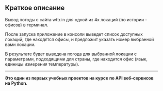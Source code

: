 ## Краткое описание

Вывод погоды с сайта wttr.in для одной из 4х локаций (по истории - офисов) в терминал.

После запуска приложение в консоли выведет список доступных локаций, где находятся офисы, и предложит указать номер выбранной вами локации.

В результате будет выведена погода для выбранной локации с параметрами, подходящими для страны, где находится офис (язык, единицы измерения температуры).

***
**Это один из первых учебных проектов на курсе по API веб-сервисов на Python.**
